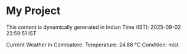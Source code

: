 # My Project

This content is dynamically generated in Indian Time (IST): 2025-09-02 22:59:51 IST


Current Weather in Coimbatore:
Temperature: 24.88 °C
Condition: mist
